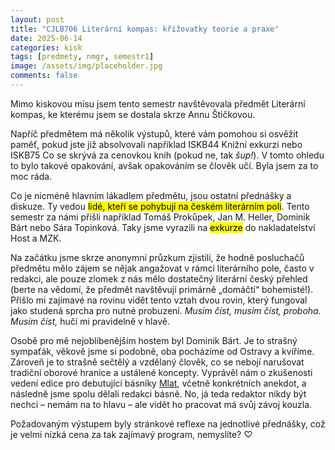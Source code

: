 ```yaml
---
layout: post
title: "CJLB706 Literární kompas: křižovatky teorie a praxe"
date: 2025-06-14
categories: kisk
tags: [predmety, nmgr, semestr1]
image: /assets/img/placeholder.jpg
comments: false
---
```


<p>Mimo kiskovou mísu jsem tento semestr navštěvovala předmět Literární kompas, ke kterému jsem se dostala skrze Annu Štičkovou.

Napříč předmětem má několik výstupů, které vám pomohou si osvěžit paměť, pokud jste již absolvovali například ISKB44 Knižní exkurzi nebo ISKB75 Co se skrývá za cenovkou knih (pokud ne, tak <em>šup!</em>). V tomto ohledu to bylo takové opakování, avšak opakováním se člověk učí. Byla jsem za to moc ráda.</p>

<p>Co je nicméně hlavním lákadlem předmětu, jsou ostatní přednášky a diskuze. Ty vedou <mark>lidé, kteří se pohybují na českém literárním poli</mark>. Tento semestr za námi přišli například Tomáš Prokůpek, Jan M. Heller, Dominik Bárt nebo Sára Topinková. Taky jsme vyrazili na <mark>exkurze</mark> do nakladatelství Host a MZK.</p>

<p>Na začátku jsme skrze anonymní průzkum zjistili, že hodně posluchačů předmětu mělo zájem se nějak angažovat v rámci literárního pole, často v redakci, ale pouze zlomek z nás mělo dostatečný literární český přehled (berte na vědomí, že předmět navštěvují primárně „domáčtí“ bohemisté!). Přišlo mi zajímavé na rovinu vidět tento vztah dvou rovin, který fungoval jako studená sprcha pro nutné probuzení. <em>Musím číst, musím číst, proboha. Musím číst,</em> hučí mi pravidelně v hlavě.</p>

<p>Osobě pro mě nejoblíbenějším hostem byl Dominik Bárt. Je to strašný sympaťák, věkově jsme si podobně, oba pocházíme od Ostravy a kvíříme. Zároveň je to strašně sečtělý a vzdělaný člověk, co se nebojí narušovat tradiční oborové hranice a ustálené koncepty. Vyprávěl nám o zkušenosti vedení edice pro debutující básníky <a href="https://www.vetrnemlyny.cz/mlat/c109">Mlat</a>, včetně konkrétních anekdot, a následně jsme spolu dělali redakci básně. No, já teda redaktor nikdy být nechci – nemám na to hlavu – ale vidět ho pracovat má svůj závoj kouzla.</p>

<p>Požadovaným výstupem byly stránkové reflexe na jednotlivé přednášky, což je velmi nízká cena za tak zajímavý program, nemyslíte? ♡</p>